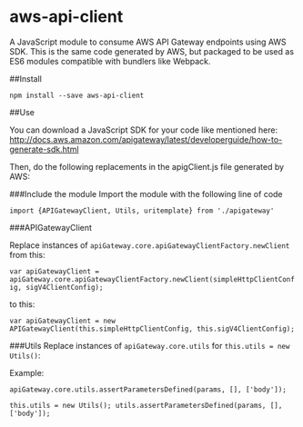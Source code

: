 # aws-api-client

A JavaScript module to consume AWS API Gateway endpoints using AWS SDK. This is the same code generated by AWS, but packaged to be used as ES6 modules compatible with bundlers like Webpack.

##Install

`npm install --save aws-api-client`

##Use

You can download a JavaScript SDK for your code like mentioned here: http://docs.aws.amazon.com/apigateway/latest/developerguide/how-to-generate-sdk.html

Then, do the following replacements in the apigClient.js file generated by AWS:

###Include the module
Import the module with the following line of code

``
import {APIGatewayClient, Utils, uritemplate} from './apigateway'
``

###APIGatewayClient

Replace instances of `apiGateway.core.apiGatewayClientFactory.newClient` from this:

`var apiGatewayClient = apiGateway.core.apiGatewayClientFactory.newClient(simpleHttpClientConfig, sigV4ClientConfig);`

to this:

`var apiGatewayClient = new APIGatewayClient(this.simpleHttpClientConfig, this.sigV4ClientConfig);`

###Utils
Replace instances of `apiGateway.core.utils` for `this.utils = new Utils()`:

Example:

`apiGateway.core.utils.assertParametersDefined(params, [], ['body']);`

``
this.utils = new Utils();
utils.assertParametersDefined(params, [], ['body']);
``